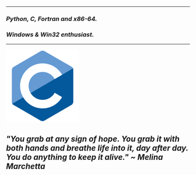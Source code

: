 ---------------
### ***Python, C, Fortran and x86-64.***
### ***Windows & Win32 enthusiast.***
---------------

![C](./C.svg)

## *"You grab at any sign of hope. You grab it with both hands and breathe life into it, day after day. You do anything to keep it alive." ~ Melina Marchetta*
